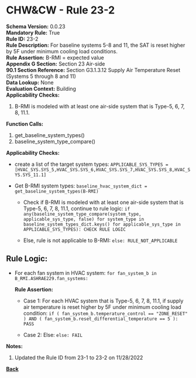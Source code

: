 
# CHW&CW - Rule 23-2  

**Schema Version:** 0.0.23  
**Mandatory Rule:** True  
**Rule ID:** 23-2  
**Rule Description:** For baseline systems 5-8 and 11, the SAT is reset higher by 5F under minimum cooling load conditions.  
**Rule Assertion:** B-RMI = expected value  
**Appendix G Section:** Section 23 Air-side  
**90.1 Section Reference:** Section G3.1.3.12 Supply Air Temperature Reset (Systems 5 through 8 and 11)  
**Data Lookup:** None  
**Evaluation Context:** Building  
**Applicability Checks:**  

1. B-RMI is modeled with at least one air-side system that is Type-5, 6, 7, 8, 11.1.

**Function Calls:**  

1. get_baseline_system_types()
2. baseline_system_type_compare()

**Applicability Checks:**  
- create a list of the target system types: `APPLICABLE_SYS_TYPES = [HVAC_SYS.SYS_5,HVAC_SYS.SYS_6,HVAC_SYS.SYS_7,HVAC_SYS.SYS_8,HVAC_SYS.SYS_11.1]`
- Get B-RMI system types: `baseline_hvac_system_dict = get_baseline_system_types(B-RMI)`

  - Check if B-RMI is modeled with at least one air-side system that is Type-5, 6, 7, 8, 11.1, continue to rule logic: `if any(baseline_system_type_compare(system_type, applicable_sys_type, false) for system_type in baseline_system_types_dict.keys() for applicable_sys_type in APPLICABLE_SYS_TYPES): CHECK RULE LOGIC`

  - Else, rule is not applicable to B-RMI: `else: RULE_NOT_APPLICABLE`

## Rule Logic:  

- For each fan system in HVAC system: `for fan_system_b in B_RMI.ASHRAE229.fan_systems:`       

  **Rule Assertion:**    

  - Case 1: For each HVAC system that is Type-5, 6, 7, 8, 11.1, if supply air temperature is reset higher by 5F under minimum cooling load condition: `if ( fan_system_b.temperature_control == "ZONE_RESET" ) AND ( fan_system_b.reset_differential_temperature == 5 ): PASS`

  - Case 2: Else: `else: FAIL`

**Notes:**
1. Updated the Rule ID from 23-1 to 23-2 on 11/28/2022

**[Back](../_toc.md)**
